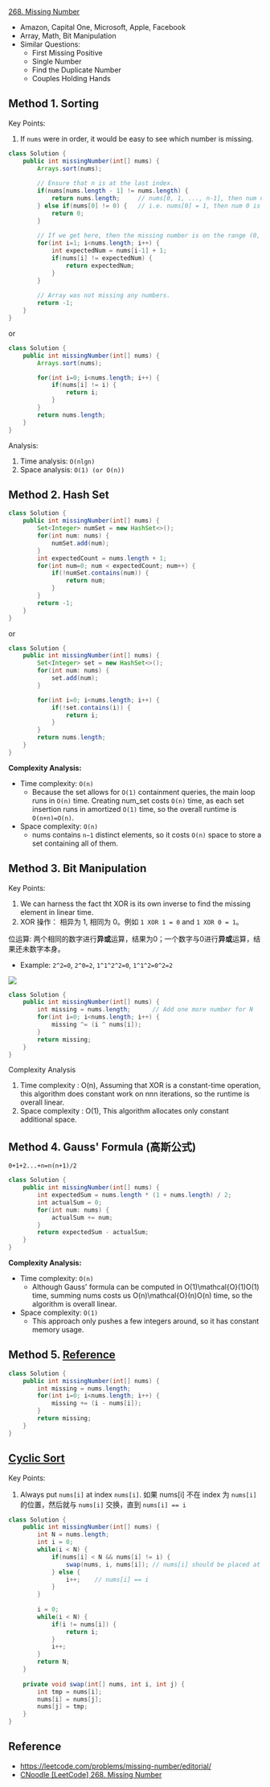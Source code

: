 [268. Missing Number](https://leetcode.com/problems/missing-number/description/)

* Amazon, Capital One, Microsoft, Apple, Facebook
* Array, Math, Bit Manipulation
* Similar Questions:
    * First Missing Positive
    * Single Number
    * Find the Duplicate Number
    * Couples Holding Hands
    

## Method 1. Sorting
Key Points:
1. If `nums` were in order, it would be easy to see which number is missing.

```java
class Solution {
    public int missingNumber(int[] nums) {
        Arrays.sort(nums);
        
        // Ensure that n is at the last index.
        if(nums[nums.length - 1] != nums.length) {
            return nums.length;     // nums[0, 1, ..., n-1], then num n is the missing one
        } else if(nums[0] != 0) {   // i.e. nums[0] = 1, then num 0 is the missing one
            return 0;
        }
        
        // If we get here, then the missing number is on the range (0, n), i.e. not 0 or n
        for(int i=1; i<nums.length; i++) {
            int expectedNum = nums[i-1] + 1;
            if(nums[i] != expectedNum) {
                return expectedNum;
            }
        }
        
        // Array was not missing any numbers.
        return -1;
    }
}
```
or
```java
class Solution {
    public int missingNumber(int[] nums) {
        Arrays.sort(nums);

        for(int i=0; i<nums.length; i++) {
            if(nums[i] != i) {
                return i;
            }
        }
        return nums.length;
    }
}
```
Analysis:
1. Time analysis: `O(nlgn)`
2. Space analysis: `O(1) (or O(n))`


## Method 2. Hash Set
```java
class Solution {
    public int missingNumber(int[] nums) {
        Set<Integer> numSet = new HashSet<>();
        for(int num: nums) {
            numSet.add(num);
        }
        int expectedCount = nums.length + 1;
        for(int num=0; num < expectedCount; num++) {
            if(!numSet.contains(num)) {
                return num;
            }
        }
        return -1;
    }
}
```
or
```java
class Solution {
    public int missingNumber(int[] nums) {
        Set<Integer> set = new HashSet<>();
        for(int num: nums) {
            set.add(num);
        }

        for(int i=0; i<nums.length; i++) {
            if(!set.contains(i)) {
                return i;
            }
        }
        return nums.length;
    }
}
```
**Complexity Analysis:**
* Time complexity: `O(n)`
  * Because the set allows for `O(1)` containment queries, the main loop runs in `O(n)` time. Creating num_set costs `O(n)` time, as each set insertion runs in amortized `O(1)` time, so the overall runtime is `O(n+n)=O(n)`.
* Space complexity: `O(n)`
  * nums contains `n−1` distinct elements, so it costs `O(n)` space to store a set containing all of them.


## Method 3. Bit Manipulation
Key Points:
1. We can harness the fact tht XOR is its own inverse to find the missing element in linear time.
2. XOR 操作： 相异为 1, 相同为 0。例如 `1 XOR 1 = 0` and `1 XOR 0 = 1`。

位运算: 两个相同的数字进行**异或**运算，结果为0；一个数字与0进行**异或**运算，结果还未数字本身。
* Example: `2^2=0`, `2^0=2`, `1^1^2^2=0`, `1^1^2=0^2=2`

![](images/268_Approach_3_Bit_Manipulation.png)

```java
class Solution {
    public int missingNumber(int[] nums) {
        int missing = nums.length;      // Add one more number for N
        for(int i=0; i<nums.length; i++) {
            missing ^= (i ^ nums[i]);
        }
        return missing;
    }
}
```
Complexity Analysis
1. Time complexity : O(n), Assuming that XOR is a constant-time operation, this algorithm does 
constant work on nnn iterations, so the runtime is overall linear.
2. Space complexity : O(1), This algorithm allocates only constant additional space.


## Method 4. Gauss' Formula (高斯公式)
`0+1+2...+n=n(n+1)/2`
```java
class Solution {
    public int missingNumber(int[] nums) {
        int expectedSum = nums.length * (1 + nums.length) / 2;
        int actualSum = 0;
        for(int num: nums) {
            actualSum += num;
        }
        return expectedSum - actualSum;
    }
}
```
**Complexity Analysis:**
* Time complexity: `O(n)`
  * Although Gauss' formula can be computed in O(1)\mathcal{O}(1)O(1) time, summing nums costs us O(n)\mathcal{O}(n)O(n) time, so the algorithm is overall linear.
* Space complexity: `O(1)`
  * This approach only pushes a few integers around, so it has constant memory usage.


## Method 5. [Reference](https://leetcode.com/problems/missing-number/solution/156813)
```java
class Solution {
    public int missingNumber(int[] nums) {
        int missing = nums.length;
        for(int i=0; i<nums.length; i++) {
            missing += (i - nums[i]);
        }
        return missing;
    }
}
```


## [Cyclic Sort](https://leetcode.com/problems/missing-number/discuss/450090/Cyclic-Sort)
Key Points:
1. Always put `nums[i]` at index `nums[i]`. 如果 nums[i] 不在 index 为 `nums[i]` 的位置，然后就与 `nums[i]`
交换，直到 `nums[i] == i`
```java
class Solution {
    public int missingNumber(int[] nums) {
        int N = nums.length;
        int i = 0;
        while(i < N) {
            if(nums[i] < N && nums[i] != i) {
                swap(nums, i, nums[i]); // nums[i] should be placed at index nums[i]
            } else {
                i++;    // nums[i] == i
            }
        }
        
        i = 0;
        while(i < N) {
            if(i != nums[i]) {
                return i;
            }
            i++;
        }
        return N;
    }
    
    private void swap(int[] nums, int i, int j) {
        int tmp = nums[i];
        nums[i] = nums[j];
        nums[j] = tmp;
    }
}
```


## Reference
* https://leetcode.com/problems/missing-number/editorial/
* [CNoodle [LeetCode] 268. Missing Number](https://www.cnblogs.com/cnoodle/p/11681825.html)